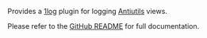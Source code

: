 <!-- README for NPM; the one for GitHub is in .github directory. -->

Provides a [1log](https://github.com/ivan7237d/1log) plugin for logging [Antiutils](https://github.com/ivan7237d/antiutils) views.

Please refer to the [GitHub README](https://github.com/ivan7237d/1log-antiutils) for full documentation.
